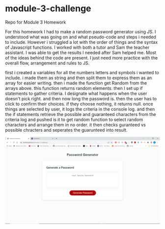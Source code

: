 # module-3-challenge
Repo for Module 3 Homework

For this homework I had to make a random password generator using JS. 
I understood what was going on and what pseudo-code and steps i needed to include. However i struggled a lot with the order
of things and the syntax of Javascript functions. I worked with both a tutor and Sam the teacher assistant. I was able to get
the results I needed after Sam helped me. Most of the ideas behind the code are present. I just need more practice with the overall
flow, arrangement and rules to JS. 

first i created a variables for all the numbers letters and symbols i wanted to include. i made them as string and then split them to express them as an array for easier writing. then i made the function get Random from the arrays above. this function returns random elements. then I set up if statements to gather criteria. I designate what happens when the user doesn't pick right. and then now long the password is. then the user has to click to confirm their choices. if they choose nothing, it returns null. once things are selected by user, it logs the criteria in the console log. and then the if statements retrieve the possible and guaranteed characters from the criteria log and pushed is it to get random function to select random characters and arrange them in no order. it then checks guranteed vs possible chracters and seperates the guarunteed into result. 

![screenshot of the challenge](image.png)